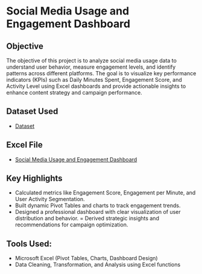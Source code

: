 # Social Media Usage and Engagement Dashboard

## Objective
The objective of this project is to analyze social media usage data to understand user behavior, measure engagement levels, and identify patterns across different platforms. The goal is to visualize key performance indicators (KPIs) such as Daily Minutes Spent, Engagement Score, and Activity Level using Excel dashboards and provide actionable insights to enhance content strategy and campaign performance.

## Dataset Used
- <a href= "https://github.com/Tejasssss06/Social-Media-Usage-and-Engagement-Dashboard/blob/main/social_media_usage_Dataset.csv">Dataset</a>

## Excel File
- <a href= "https://github.com/Tejasssss06/Social-Media-Usage-and-Engagement-Dashboard/blob/main/social_media_usage_Analysis.xlsx">Social Media Usage and Engagement Dashboard</a>

## Key Highlights
- Calculated metrics like Engagement Score, Engagement per Minute, and User Activity Segmentation.
- Built dynamic Pivot Tables and charts to track engagement trends.
- Designed a professional dashboard with clear visualization of user distribution and behavior.
= Derived strategic insights and recommendations for campaign optimization.

## Tools Used:
- Microsoft Excel (Pivot Tables, Charts, Dashboard Design)
- Data Cleaning, Transformation, and Analysis using Excel functions
